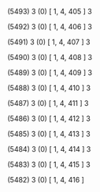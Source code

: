 (5493) 3 (0) [ 1, 4, 405 ] 3 


(5492) 3 (0) [ 1, 4, 406 ] 3 


(5491) 3 (0) [ 1, 4, 407 ] 3 


(5490) 3 (0) [ 1, 4, 408 ] 3 


(5489) 3 (0) [ 1, 4, 409 ] 3 


(5488) 3 (0) [ 1, 4, 410 ] 3 


(5487) 3 (0) [ 1, 4, 411 ] 3 


(5486) 3 (0) [ 1, 4, 412 ] 3 


(5485) 3 (0) [ 1, 4, 413 ] 3 


(5484) 3 (0) [ 1, 4, 414 ] 3 


(5483) 3 (0) [ 1, 4, 415 ] 3 


(5482) 3 (0) [ 1, 4, 416 ]  

